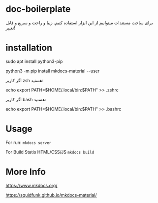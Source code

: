 # doc-boilerplate

برای ساخت مستندات میتوانیم از این ابزار استفاده کنیم. زیبا و راحت و سریع و قابل تغییر!

# installation
sudo apt install python3-pip

python3 -m pip install mkdocs-material --user

اگر کاربر zsh هستید:

echo export PATH=\$HOME/.local/bin:\$PATH" >> .zshrc

اگر کاربر bash هستید:

echo export PATH=\$HOME/.local/bin:\$PATH" >> .bashrc

# Usage

For run:
`mkdocs server`

For Build Statis HTML/CSS/JS
`mkdocs build`

# More Info
https://www.mkdocs.org/


https://squidfunk.github.io/mkdocs-material/